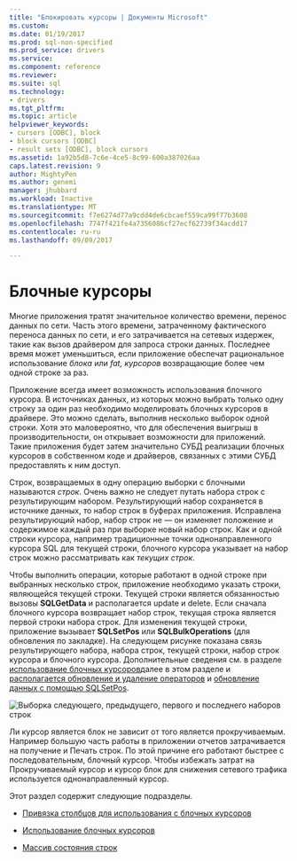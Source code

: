 ```yaml
---
title: "Блокировать курсоры | Документы Microsoft"
ms.custom: 
ms.date: 01/19/2017
ms.prod: sql-non-specified
ms.prod_service: drivers
ms.service: 
ms.component: reference
ms.reviewer: 
ms.suite: sql
ms.technology:
- drivers
ms.tgt_pltfrm: 
ms.topic: article
helpviewer_keywords:
- cursors [ODBC], block
- block cursors [ODBC]
- result sets [ODBC], block cursors
ms.assetid: 1a92b5d8-7c6e-4ce5-8c99-600a387026aa
caps.latest.revision: 9
author: MightyPen
ms.author: genemi
manager: jhubbard
ms.workload: Inactive
ms.translationtype: MT
ms.sourcegitcommit: f7e6274d77a9cdd4de6cbcaef559ca99f77b3608
ms.openlocfilehash: 7747f421fe4a7356086cf27ecf62739f34acdd17
ms.contentlocale: ru-ru
ms.lasthandoff: 09/09/2017

---
```

# <a name="block-cursors"></a>Блочные курсоры
Многие приложения тратят значительное количество времени, перенос данных по сети. Часть этого времени, затраченному фактического переноса данных по сети, и его затрачивается на сетевых издержек, такие как вызов драйвером для запроса строки данных. Последнее время может уменьшиться, если приложение обеспечат рациональное использование *блока* или *fat,* *курсоров* возвращающие более чем одной строке за раз.  
  
 Приложение всегда имеет возможность использования блочного курсора. В источниках данных, из которых можно выбрать только одну строку за один раз необходимо моделировать блочных курсоров в драйвере. Это можно сделать, выполнив несколько выборок одной строки. Хотя это маловероятно, что для обеспечения выигрыш в производительности, он открывает возможности для приложений. Такие приложения будет затем значительно СУБД реализации блочных курсоров в собственном коде и драйверов, связанных с этими СУБД предоставлять к ним доступ.  
  
 Строк, возвращаемых в одну операцию выборки с блочными называются *строк*. Очень важно не следует путать набора строк с результирующим набором. Результирующий набор сохраняется в источнике данных, то набор строк в буферах приложения. Исправлена результирующий набор, набор строк не — он изменяет положение и содержимое каждый раз при выборке новый набор строк. Как и одной строки курсора, например традиционные точки однонаправленного курсора SQL для текущей строки, блочного курсора указывает на набор строк можно рассматривать как *текущих строк*.  
  
 Чтобы выполнить операции, которые работают в одной строке при выбранных несколько строк, приложение необходимо указать строки, являющейся текущей строки. Текущей строки является обязанностью вызовы **SQLGetData** и располагается update и delete. Если сначала блочного курсора возвращает набор строк, текущая строка является первой строки набора строк. Для изменения текущей строки, приложение вызывает **SQLSetPos** или **SQLBulkOperations** (для обновления по закладке). На следующем рисунке показана связь результирующего набора, набора строк, текущей строки, набор строк курсора и блочного курсора. Дополнительные сведения см. в разделе [использование блочных курсоров](../../../odbc/reference/develop-app/using-block-cursors.md)далее в этом разделе и [располагается обновление и удаление операторов](../../../odbc/reference/develop-app/positioned-update-and-delete-statements.md) и [обновление данных с помощью SQLSetPos](../../../odbc/reference/develop-app/updating-data-with-sqlsetpos.md).  
  
 ![Выборка следующего, предыдущего, первого и последнего наборов строк](../../../odbc/reference/develop-app/media/pr20_2.gif "pr20_2")  
  
 Ли курсор является блок не зависит от того является прокручиваемым. Например большую часть работы в приложении отчетов затрачивается на получение и Печать строк. По этой причине его работают быстрее с последовательным, блочный курсор. Чтобы избежать затрат на Прокручиваемый курсор и курсор блок для снижения сетевого трафика используется однонаправленный курсор.  
  
 Этот раздел содержит следующие подразделы.  
  
-   [Привязка столбцов для использования с блочных курсоров](../../../odbc/reference/develop-app/binding-columns-for-use-with-block-cursors.md)  
  
-   [Использование блочных курсоров](../../../odbc/reference/develop-app/using-block-cursors.md)  
  
-   [Массив состояния строк](../../../odbc/reference/develop-app/row-status-array.md)

